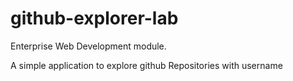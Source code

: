 # github-explorer-lab
Enterprise Web Development module.

A simple application to explore github Repositories with username